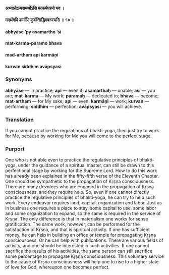 #### अभ्यासेऽप्यसमर्थोऽसि मत्कर्मपरमो भव ।
#### मदर्थमपि कर्माणि कुर्वन्सिद्धिमवाप्स्यसि ॥ १० ॥

#### abhyāse ’py asamartho ’si
#### mat-karma-paramo bhava
#### mad-artham api karmāṇi
#### kurvan siddhim avāpsyasi

### Synonyms

**abhyāse** — in practice; **api** — even if; **asamarthaḥ** — unable; **asi** — you are; **mat**-**karma** — My work; **paramaḥ** — dedicated to; **bhava** — become; **mat**-**artham** — for My sake; **api** — even; **karmāṇi** — work; **kurvan** — performing; **siddhim** — perfection; **avāpsyasi** — you will achieve.

### Translation

If you cannot practice the regulations of bhakti-yoga, then just try to work for Me, because by working for Me you will come to the perfect stage.

### Purport

One who is not able even to practice the regulative principles of bhakti-yoga, under the guidance of a spiritual master, can still be drawn to this perfectional stage by working for the Supreme Lord. How to do this work has already been explained in the fifty-fifth verse of the Eleventh Chapter. One should be sympathetic to the propagation of Kṛṣṇa consciousness. There are many devotees who are engaged in the propagation of Kṛṣṇa consciousness, and they require help. So, even if one cannot directly practice the regulative principles of bhakti-yoga, he can try to help such work. Every endeavor requires land, capital, organization and labor. Just as in business one requires a place to stay, some capital to use, some labor and some organization to expand, so the same is required in the service of Kṛṣṇa. The only difference is that in materialism one works for sense gratification. The same work, however, can be performed for the satisfaction of Kṛṣṇa, and that is spiritual activity. If one has sufficient money, he can help in building an office or temple for propagating Kṛṣṇa consciousness. Or he can help with publications. There are various fields of activity, and one should be interested in such activities. If one cannot sacrifice the results of his activities, the same person can still sacrifice some percentage to propagate Kṛṣṇa consciousness. This voluntary service to the cause of Kṛṣṇa consciousness will help one to rise to a higher state of love for God, whereupon one becomes perfect.